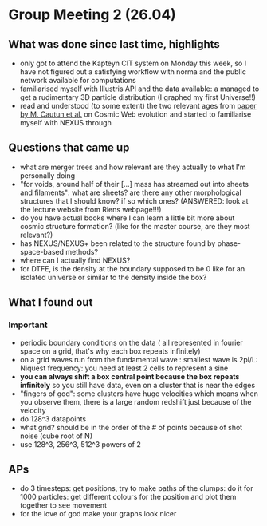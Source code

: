 # Group Meeting 2 (26.04)

## What was done since last time, highlights

- only got to attend the Kapteyn CIT system on Monday this week, so I have not figured out a satisfying workflow with norma and the public network available for computations
- familiarised myself with Illustris API and the data available: a managed to get a rudimentary 3D particle distribution (I graphed my first Universe!!)
- read and understood (to some extent) the two relevant ages from [paper by M. Cautun et al.](https://ui.adsabs.harvard.edu/abs/2014MNRAS.441.2923C/abstract) on Cosmic Web evolution and started to familiarise myself with NEXUS through

## Questions that came up

- what are merger trees and how relevant are they actually to what I'm personally doing
- "for voids, around half of their [...] mass has streamed out into sheets and filaments": what are sheets? are there any other morphological structures that I should know? if so which ones? (ANSWERED: look at the lecture website from Riens webpage!!!)
- do you have actual books where I can learn a little bit more about cosmic structure formation? (like for the master course, are they most relevant?)
- has NEXUS/NEXUS+ been related to the structure found by phase-space-based methods?
- where can I actually find NEXUS?
- for DTFE, is the density at the boundary supposed to be 0 like for an isolated universe or similar to the density inside the box?

## What I found out

### Important

- periodic boundary conditions on the data ( all represented in fourier space on a grid, that's why each box repeats infinitely)
- on a grid waves run from the fundamental wave : smallest wave is 2pi/L: Niquest frequency: you need at least 2 cells to represent a sine
- **you can always shift a box central point because the box repeats infinitely** so you still have data, even on a cluster that is near the edges
- "fingers of god": some clusters have huge velocities which means when you observe them, there is a large random redshift just because of the velocity
- do 128^3 datapoints
- what grid? should be in the order of the # of points because of shot noise (cube root of N)
- use 128^3, 256^3, 512^3 powers of 2

## APs

- do 3 timesteps: get positions, try to make paths of the clumps: do it for 1000 particles: get different colours for the position and plot them together to see movement
- for the love of god make your graphs look nicer
